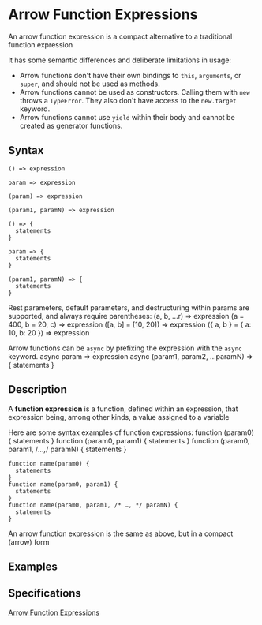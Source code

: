 # Arrow Function Expressions

An arrow function expression is a compact alternative to a traditional function expression

It has some semantic differences and deliberate limitations in usage:

- Arrow functions don't have their own bindings to `this`, `arguments`, or `super`, and should not be used as methods.
- Arrow functions cannot be used as constructors. Calling them with `new` throws a `TypeError`. They also don't have access to the `new.target` keyword.
- Arrow functions cannot use `yield` within their body and cannot be created as generator functions.

## Syntax

    () => expression

    param => expression

    (param) => expression

    (param1, paramN) => expression

    () => {
      statements
    }

    param => {
      statements
    }

    (param1, paramN) => {
      statements
    }

Rest parameters, default parameters, and destructuring within params are supported, and always require parentheses:
    (a, b, ...r) => expression
    (a = 400, b = 20, c) => expression
    ([a, b] = [10, 20]) => expression
    ({ a, b } = { a: 10, b: 20 }) => expression

Arrow functions can be `async` by prefixing the expression with the `async` keyword.
    async param => expression
    async (param1, param2, ...paramN) => {
      statements
    }

## Description

A **function expression** is a function, defined within an expression, that expression being, among other kinds, a value assigned to a variable

Here are some syntax examples of function expressions:
    function (param0) {
      statements
    }
    function (param0, param1) {
      statements
    }
    function (param0, param1, /*…,*/ paramN) {
      statements
    }

    function name(param0) {
      statements
    }
    function name(param0, param1) {
      statements
    }
    function name(param0, param1, /* …, */ paramN) {
      statements
    }

An arrow function expression is the same as above, but in a compact (arrow) form

## Examples

## Specifications

[Arrow Function Expressions](https://developer.mozilla.org/en-US/docs/Web/JavaScript/Reference/Functions/Arrow_functions)
